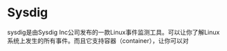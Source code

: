 # 

#  Sysdig

sysdig是由Sysdig Inc公司发布的一款Linux事件监测工具。可以让你了解Linux系统上发生的所有事件。而且它支持容器（container），让你可以对

